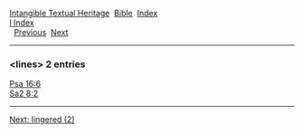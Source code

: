 [Intangible Textual Heritage](../../index)  [Bible](../index) 
[Index](index)   
[l Index](_l_)  
  [Previous](c06829)  [Next](c06831) 

------------------------------------------------------------------------

### &lt;lines&gt; 2 entries

[Psa 16:6](../kjv/psa016.htm#006)  
[Sa2 8:2](../kjv/sa2008.htm#002)  

------------------------------------------------------------------------

[Next: lingered (2)](c06831)
